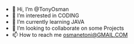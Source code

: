 - 👋 Hi, I’m @TonyOsman
- 👀 I’m interested in CODING
- 🌱 I’m currently learning JAVA 
- 💞️ I’m looking to collaborate on some Projects
- 📫 How to reach me osmanetoni@GMAIL.COM


